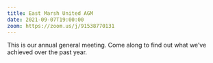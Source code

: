 ```yaml
---
title: East Marsh United AGM
date: 2021-09-07T19:00:00
zoom: https://zoom.us/j/91538770131
---
```

This is our annual general meeting. Come along to find out what we’ve achieved over the past year.